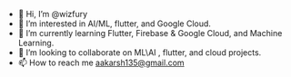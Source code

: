 - 👋 Hi, I’m @wizfury
- 👀 I’m interested in AI/ML, flutter, and Google Cloud.
- 🌱 I’m currently learning Flutter, Firebase & Google Cloud, and Machine Learning.
- 💞️ I’m looking to collaborate on ML\AI , flutter, and cloud projects.
- 📫 How to reach me aakarsh135@gmail.com

<!---
wizfury/wizfury is a ✨ special ✨ repository because its `README.md` (this file) appears on your GitHub profile.
You can click the Preview link to take a look at your changes.
--->
